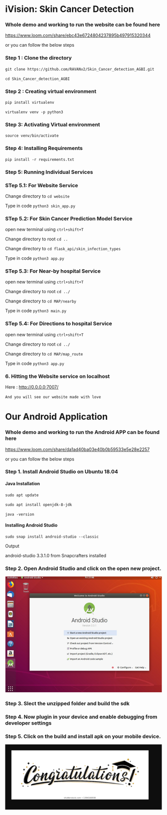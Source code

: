 # iVision: Skin Cancer Detection

### Whole demo and working to run the website can be found here 

https://www.loom.com/share/ebc43e6724804237895b497915320344  

or you can follow the below steps


### Step 1 : Clone the directory
 

`git clone https://github.com/RAVANv2/Skin_Cancer_detection_AGBI.git`


`cd Skin_Cancer_detection_AGBI`
              
### Step 2 : Creating virtual environment
`pip install virtualenv`

`virtualenv venv -p python3`

### Step 3: Activating Virtual environment


`source venv/bin/activate`

### Step 4: Installing Requirements


`pip install -r requirements.txt`

### Step 5: Running Individual Services


### STep 5.1: For Website Service


Change directory to `cd website`


Type in code `python3 skin_app.py`


### STep 5.2: For Skin Cancer Prediction Model Service

open new terminal using `ctrl+shift+T`


Change directory to root `cd ..` 


Change directory to `cd flask_api/skin_infection_types`


Type in code `python3 app.py`


### STep 5.3: For Near-by hospital Service

open new terminal using `ctrl+shift+T`


Change directory to root `cd ../`


Change directory to `cd MAP/nearby`


Type in code `python3 main.py`

### STep 5.4: For Directions to hospital Service

open new terminal using `ctrl+shift+T`


Change directory to root `cd ../`


Change directory to `cd MAP/map_route`


Type in code `python3 app.py`




### 6. Hitting the Website service on localhost

Here : http://0.0.0.0:7007/


`And you will see our website made with love`

# Our Android Application

### Whole demo and working to run the Android APP can be found here 

https://www.loom.com/share/da1ad40ba03e40b0b59533e5e28e2257  

or you can follow the below steps


### Step 1. Install Android Studio on Ubuntu 18.04

#### Java Installation
`sudo apt update`

`sudo apt install openjdk-8-jdk`

`java -version`

#### Installing Android Studio
`sudo snap install android-studio --classic`

Output

android-studio 3.3.1.0 from Snapcrafters installed

### Step 2. Open Android Studio and click on the open new project.
![](https://github.com/RAVANv2/Skin_Cancer_detection_AGBI/blob/master/Android_app/screenshots/studio.PNG)


### Step 3. Slect the unzipped folder and build the sdk

### Step 4. Now plugin in your device and enable debugging from developer settings

### Step 5. Click on the build and install apk on your mobile device.

![](https://github.com/RAVANv2/Skin_Cancer_detection_AGBI/blob/master/Android_app/screenshots/congo.PNG)

